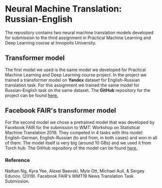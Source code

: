 # Neural Machine Translation: Russian-English

The repository contains two neural machine translation models developed for submission to the third assignment in Practical Machine Learning and Deep Learning course at Innopolis University. 



## Transformer model

The first model we used is the same model we developed for Practical Machine Learning and Deep Learning course project. In the project we trained a transformer model on **Yandex** dataset for English-Russian translation task. For this assignment we trained the same model for Russian-English task on the same dataset. The **GitHub** repository for the project can be found [here.](https://github.com/war-and-peace/neural-machine-translation)




## Facebook FAIR's transformer model

For the second model we chose a pretrained model that was developed by Facebook FAIR for the submission to WMT: Workshop on Statistical Machine Translation 2019. They competed in 4 tasks with this model: English-German, English-Russian (to and from, in both cases) and won in all of them. The model itself is very big (around 10 GBs) and we used it from Torch hub. The GitHub repository of the model can be found [here.](https://github.com/pytorch/fairseq)

### Reference

Nathan Ng, Kyra Yee, Alexei Baevski, Myle Ott, Michael Auli, & Sergey Edunov. (2019). Facebook FAIR's WMT19 News Translation Task Submission.
